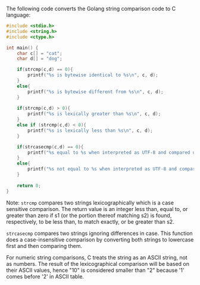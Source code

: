 The following code converts the Golang string comparison code to C language: 

```c
#include <stdio.h>
#include <string.h>
#include <ctype.h>

int main() {
    char c[] = "cat";
    char d[] = "dog";

    if(strcmp(c,d) == 0){
        printf("%s is bytewise identical to %s\n", c, d);
    }
    else{
        printf("%s is bytewise different from %s\n", c, d);
    }
  
    if(strcmp(c,d) > 0){
        printf("%s is lexically greater than %s\n", c, d);
    }
    else if (strcmp(c,d) < 0){
        printf("%s is lexically less than %s\n", c, d);
    }  

    if(strcasecmp(c,d) == 0){
        printf("%s equal to %s when interpreted as UTF-8 and compared under Unicode simple case folding rules.\n", c, d);
    }
    else{
        printf("%s not equal to %s when interpreted as UTF-8 and compared under Unicode simple case folding rules.\n", c, d);
    }
  
    return 0;
}
```

Note: `strcmp` compares two strings lexicographically which is a case sensitive comparison. The return value is an integer less than, equal to, or greater than zero if s1 (or the portion thereof matching s2) is found, respectively, to be less than, to match exactly, or be greater than s2.

`strcasecmp` compares two strings ignoring differences in case. This function does a case-insensitive comparison by converting both strings to lowercase first and then comparing them. 

For numeric string comparisons, C treats the string as an ASCII string, not as numbers. The result of the lexicographical comparison will be based on their ASCII values, hence "10" is considered smaller than "2" because '1' comes before '2' in ASCII table.
